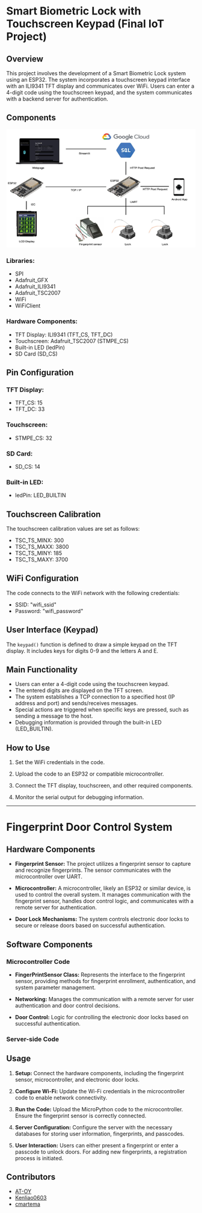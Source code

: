 # Smart Biometric Lock with Touchscreen Keypad (Final IoT Project)

## Overview

This project involves the development of a Smart Biometric Lock system using an ESP32. The system incorporates a touchscreen keypad interface with an ILI9341 TFT display and communicates over WiFi. Users can enter a 4-digit code using the touchscreen keypad, and the system communicates with a backend server for authentication.

## Components

![Block Diagram for project](https://github.com/cmartema/IoT-Project/blob/main/src/BlockDiagram.png)

### Libraries:

- SPI
- Adafruit_GFX
- Adafruit_ILI9341
- Adafruit_TSC2007
- WiFi
- WiFiClient

### Hardware Components:

- TFT Display: ILI9341 (TFT_CS, TFT_DC)
- Touchscreen: Adafruit_TSC2007 (STMPE_CS)
- Built-in LED (ledPin)
- SD Card (SD_CS)

## Pin Configuration

### TFT Display:

- TFT_CS: 15
- TFT_DC: 33

### Touchscreen:

- STMPE_CS: 32

### SD Card:

- SD_CS: 14

### Built-in LED:

- ledPin: LED_BUILTIN

## Touchscreen Calibration

The touchscreen calibration values are set as follows:

- TSC_TS_MINX: 300
- TSC_TS_MAXX: 3800
- TSC_TS_MINY: 185
- TSC_TS_MAXY: 3700

## WiFi Configuration

The code connects to the WiFi network with the following credentials:
- SSID: "wifi_ssid"
- Password: "wifi_password"

## User Interface (Keypad)

The `keypad()` function is defined to draw a simple keypad on the TFT display. It includes keys for digits 0-9 and the letters A and E.

## Main Functionality

- Users can enter a 4-digit code using the touchscreen keypad.
- The entered digits are displayed on the TFT screen.
- The system establishes a TCP connection to a specified host (IP address and port) and sends/receives messages.
- Special actions are triggered when specific keys are pressed, such as sending a message to the host.
- Debugging information is provided through the built-in LED (LED_BUILTIN).

## How to Use

1. Set the WiFi credentials in the code.

2. Upload the code to an ESP32 or compatible microcontroller.

3. Connect the TFT display, touchscreen, and other required components.

4. Monitor the serial output for debugging information.

---

# Fingerprint Door Control System

## Hardware Components

- **Fingerprint Sensor:** The project utilizes a fingerprint sensor to capture and recognize fingerprints. The sensor communicates with the microcontroller over UART.

- **Microcontroller:** A microcontroller, likely an ESP32 or similar device, is used to control the overall system. It manages communication with the fingerprint sensor, handles door control logic, and communicates with a remote server for authentication.

- **Door Lock Mechanisms:** The system controls electronic door locks to secure or release doors based on successful authentication.

## Software Components

### Microcontroller Code



- **FingerPrintSensor Class:** Represents the interface to the fingerprint sensor, providing methods for fingerprint enrollment, authentication, and system parameter management.

- **Networking:** Manages the communication with a remote server for user authentication and door control decisions.

- **Door Control:** Logic for controlling the electronic door locks based on successful authentication.

### Server-side Code



## Usage

1. **Setup:** Connect the hardware components, including the fingerprint sensor, microcontroller, and electronic door locks.

2. **Configure Wi-Fi:** Update the Wi-Fi credentials in the microcontroller code to enable network connectivity.

3. **Run the Code:** Upload the MicroPython code to the microcontroller. Ensure the fingerprint sensor is correctly connected.

4. **Server Configuration:** Configure the server with the necessary databases for storing user information, fingerprints, and passcodes.

5. **User Interaction:** Users can either present a fingerprint or enter a passcode to unlock doors. For adding new fingerprints, a registration process is initiated.

## Contributors
- [AT-OY](https://github.com/AT-OY)
- [Kenliao0603](https://github.com/Kenliao0603)
- [cmartema](https://github.com/cmartema)
    
